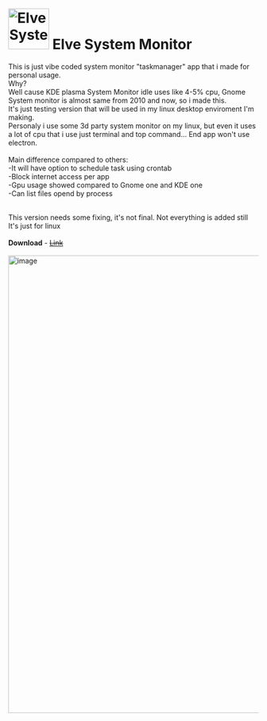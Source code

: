 # <img width="82" height="auto" alt="Elve System Monitor" src="https://github.com/user-attachments/assets/97021d33-ca42-433c-a9da-41adfd1f648e" /> Elve System Monitor

This is just vibe coded system monitor "taskmanager" app that i made for personal usage. <br>
Why?<br>
Well cause KDE plasma System Monitor idle uses like 4-5% cpu, Gnome System monitor is almost same from 2010 and now,
so i made this. <br> It's just testing version that will be used in my linux desktop enviroment I'm making.
<br>Personaly i use some 3d party system monitor on my linux, but even it uses a lot of cpu that i use just terminal and top command...
End app won't use electron. <br> <br>
Main difference compared to others:<br>
-It will have option to schedule task using crontab <br>
-Block internet access per app <br>
-Gpu usage showed compared to Gnome one and KDE one <br>
-Can list files opend by process<br><br>

This version needs some fixing, it's not final. Not everything is added still
It's just for linux <br> <br>
**Download** - <a href="">~~Link~~</a> <br><br>
<img width="1333" height="919" alt="image" src="https://github.com/user-attachments/assets/8ac0a3c9-df75-4169-928d-cd46ff5be9ad" />
